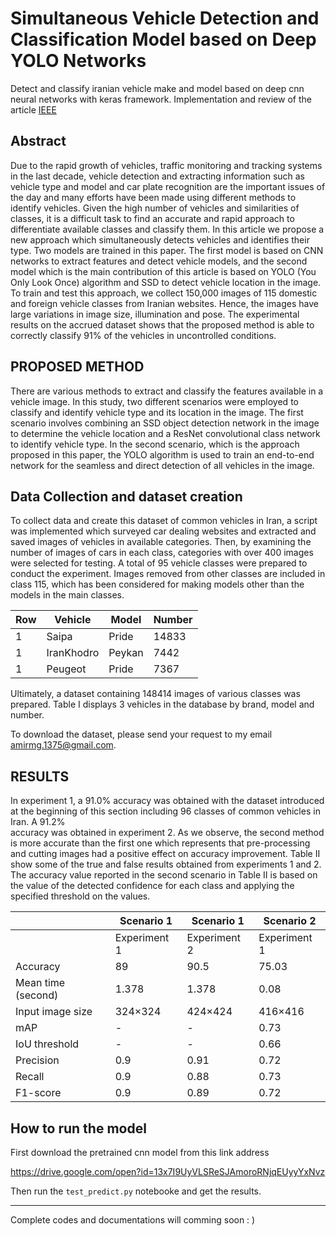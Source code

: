 
# Simultaneous Vehicle Detection and Classification Model based on Deep YOLO Networks
Detect and classify iranian vehicle make and model based on deep cnn neural networks with keras framework.
Implementation and review of the article [IEEE](https://ieeexplore.ieee.org/abstract/document/9116922)

## Abstract

Due to the rapid growth of vehicles, traffic monitoring and tracking systems in the last decade, vehicle detection and extracting information such as vehicle type and model and car plate recognition are the important issues of the day and many efforts have been made using different methods to identify vehicles. Given the high number of vehicles and similarities of classes, it is a difficult task to find an accurate and rapid approach to differentiate available classes and classify them. In this article we propose a new approach which simultaneously detects vehicles and identifies their type. Two models are trained in this paper. The first model is based on CNN networks to extract features and detect vehicle models, and the second model which is the main contribution of this article is based on YOLO (You Only Look Once) algorithm and SSD to detect vehicle location in the image. To train and test this approach, we collect 150,000 images of 115 domestic and foreign vehicle classes from Iranian websites. Hence, the images have large variations in image size, illumination and pose. The experimental results on the accrued dataset shows that the proposed method is able to correctly classify 91% of the vehicles in uncontrolled conditions.

## PROPOSED METHOD
There are various methods to extract   and classify the features available in a vehicle image. In this   study, two different scenarios were employed to classify and identify vehicle type and its location in the image. The first scenario involves combining an SSD object detection network in the image to determine the vehicle location and a ResNet  convolutional class network to identify vehicle type. In the second scenario, which is the approach proposed in this paper,  the YOLO algorithm is used to train an end-to-end network for the seamless and direct detection of all vehicles in the image.

## Data Collection and dataset creation
To collect data and create this dataset of common vehicles in Iran, a script was implemented which surveyed car dealing websites  and  extracted  and  saved  images  of  vehicles  in available categories. Then, by examining the number of images of cars in each class, categories with over 400 images were selected for testing. A total of 95 vehicle classes were prepared to conduct the experiment. Images removed from other classes are included in class 115, which has been considered for making models other than the models in the main classes.  

| Row | Vehicle | Model | Number |
|--|--|--|--|
|1 | Saipa | Pride | 14833 |
|1 | IranKhodro| Peykan| 7442|
|1 | Peugeot| Pride | 7367|

Ultimately, a dataset containing 148414 images of various classes was prepared. Table I displays 3 vehicles in the database by brand, model and number.

To download the dataset, please send your request to my email amirmg.1375@gmail.com.

## RESULTS
In experiment 1, a 91.0% accuracy was obtained  with the dataset introduced at the beginning of this section including 96 classes of common vehicles in Iran. A 91.2%  
accuracy was obtained in experiment 2. As we observe, the second method is more accurate than the first one which represents that pre-processing and cutting images had a positive effect on accuracy improvement. Table II show some of the true and false results obtained from experiments 1 and 2.  The accuracy value reported in the second scenario in Table II is based on the value of the detected confidence for each class and applying the specified threshold on the values.

|               | Scenario 1    |  Scenario 1   | Scenario 2  |
|----------------|---------------|---------------|-------------|
|              | Experiment 1  | Experiment 2  |Experiment 1 |
| Accuracy       | 89            | 90.5          | 75.03       |
| Mean time  (second)    | 1.378         | 1.378         | 0.08        |
| Input image size | 324×324       | 424×424       | 416×416     |
| mAP            | -             | -             | 0.73        |
| IoU threshold  | -             | -             | 0.66        |
| Precision      | 0.9           | 0.91          | 0.72        |
| Recall         | 0.9           | 0.88          | 0.73        |
| F1-score       | 0.9           | 0.89          | 0.72        |

## How to run the model

First download the pretrained cnn model from this link address

https://drive.google.com/open?id=13x7I9UyVLSReSJAmoroRNjqEUyyYxNvz


Then run the `test_predict.py` notebooke and get the results.


---
Complete codes and documentations will comming soon : )
